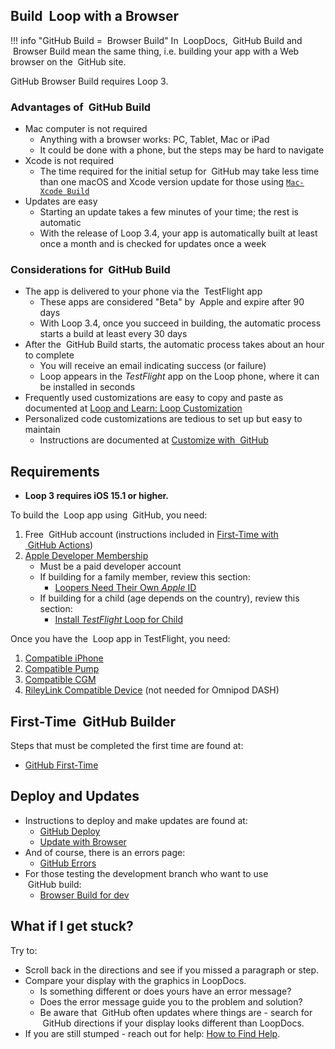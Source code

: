 ## Build &nbsp;<span translate="no">Loop</span>&nbsp;with a Browser
!!! info "<span translate="no">GitHub Build</span>&nbsp;= &nbsp;<span translate="no">Browser Build</span>"
    In &nbsp;<span translate="no">LoopDocs</span>, &nbsp;<span translate="no">GitHub Build</span>&nbsp;and &nbsp;<span translate="no">Browser Build</span>&nbsp;mean the same thing, i.e. building your app with a Web browser on the &nbsp;<span translate="no">GitHub</span>&nbsp;site.

<span translate="no">GitHub Browser Build</span>&nbsp;requires Loop 3.

### Advantages of &nbsp;<span translate="no">GitHub</span>&nbsp;Build

* Mac computer is not required
    * Anything with a browser works: PC, Tablet, Mac or iPad
    * It could be done with a phone, but the steps may be hard to navigate
* Xcode is not required
    * The time required for the initial setup for &nbsp;<span translate="no">GitHub</span>&nbsp;may take less time than one macOS and Xcode version update for those using [`Mac-Xcode Build`](../build/overview.md)
* Updates are easy
    * Starting an update takes a few minutes of your time; the rest is automatic
    * With the release of Loop 3.4, your app is automatically built at least once a month and is checked for updates once a week


### Considerations for &nbsp;<span translate="no">GitHub</span>&nbsp;Build

* The app is delivered to your phone via the &nbsp;<span translate="no">TestFlight</span>&nbsp;app
    * These apps are considered "Beta" by &nbsp;<span translate="no">Apple</span>&nbsp;and expire after 90 days
    * With Loop 3.4, once you succeed in building, the automatic process starts a build at least every 30 days
* After the &nbsp;<span translate="no">GitHub Build</span>&nbsp;starts, the automatic process takes about an hour to complete
    * You will receive an email indicating success (or failure)
    * Loop appears in the *TestFlight* app on the Loop phone, where it can be installed in seconds
* Frequently used customizations are easy to copy and paste as documented at [Loop and Learn: Loop Customization](https://www.loopandlearn.org/custom-code#custom-list)
* Personalized code customizations are tedious to set up but easy to maintain
    * Instructions are documented at [Customize with &nbsp;<span translate="no">GitHub</span>](../gh-actions/gh-customize.md)


## Requirements

* **Loop 3 requires iOS 15.1 or higher.**

To build the &nbsp;<span translate="no">Loop</span>&nbsp;app using &nbsp;<span translate="no">GitHub</span>, you need:

1. Free &nbsp;<span translate="no">GitHub</span>&nbsp;account (instructions included in [First-Time with &nbsp;<span translate="no">GitHub</span>&nbsp;Actions](../gh-actions/gh-first-time.md))
1. [Apple Developer Membership](../build/apple-developer.md)
    * Must be a paid developer account
    * If building for a family member, review this section:
        * [Loopers Need Their Own *Apple* ID](../build/apple-developer.md#loopers-need-their-own-apple-id)
    * If building for a child (age depends on the country), review this section:
        * [Install *TestFlight* Loop for Child](../gh-actions/gh-deploy.md#install-testflight-loop-for-child)

Once you have the &nbsp;<span translate="no">Loop</span>&nbsp;app in TestFlight, you need:

1. [Compatible iPhone](../build/phone.md)
1. [Compatible Pump](../build/pump.md)
1. [Compatible CGM](../build/cgm.md)
1. [RileyLink Compatible Device](../build/rileylink.md) (not needed for Omnipod DASH)

## First-Time &nbsp;<span translate="no">GitHub</span>&nbsp;Builder

Steps that must be completed the first time are found at:

* [GitHub First-Time](../gh-actions/gh-first-time.md)

## Deploy and Updates

* Instructions to deploy and make updates are found at:
    * [GitHub Deploy](../gh-actions/gh-deploy.md)
    * [Update with Browser](../gh-actions/gh-update.md)
* And of course, there is an errors page:
    * [GitHub Errors](../gh-actions/gh-errors.md)
* For those testing the development branch who want to use &nbsp;<span translate="no">GitHub</span>&nbsp;build:
    * [Browser Build for dev](../gh-actions/gh-update.md#github-build-for-dev)

## What if I get stuck?

Try to:

* Scroll back in the directions and see if you missed a paragraph or step.
* Compare your display with the graphics in LoopDocs.
    * Is something different or does yours have an error message?
    * Does the error message guide you to the problem and solution?
    * Be aware that &nbsp;<span translate="no">GitHub</span>&nbsp;often updates where things are - search for &nbsp;<span translate="no">GitHub</span>&nbsp;directions if your display looks different than LoopDocs.
* If you are still stumped - reach out for help: [How to Find Help](../intro/loopdocs-how-to.md#how-to-find-help).

